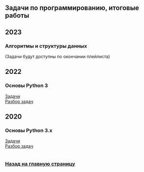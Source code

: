 ## Задачи по программированию, итоговые работы
## 2023
### Алгоритмы и структуры данных
(Задачи будут доступны по окончании плейлиста)

## 2022
### Основы Python 3
<a href="Python Basics 2022 tasks.pdf">Задачи</a><br>
<a href="https://www.youtube.com/watch?v=nvMvtGWuWRc">Разбор задач</a>

## 2020
### Основы Python 3.x
<a href="https://disk.yandex.ru/i/fM-f0nzwtLZHUA">Задачи</a><br>
<a href="https://disk.yandex.ru/i/KDUUWhmFPQFv9w">Разбор задач</a>
<br><br>

### <a href="../index">Назад на главную страницу</a>


